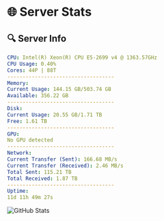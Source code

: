 # 🌐 Server Stats
## 🔍 Server Info
```yaml
CPU: Intel(R) Xeon(R) CPU E5-2699 v4 @ 1363.57GHz
CPU Usage: 0.40%
Cores: 44P | 88T
-----------------------------------
Memory:
Current Usage: 144.15 GB/503.74 GB
Available: 356.22 GB
-----------------------------------
Disk:
Current Usage: 20.55 GB/1.71 TB
Free: 1.61 TB
-----------------------------------
GPU:
No GPU detected
-----------------------------------
Network:
Current Transfer (Sent): 166.68 MB/s
Current Transfer (Received): 2.46 MB/s
Total Sent: 115.21 TB
Total Received: 1.87 TB
-----------------------------------
Uptime:
11d 11h 49m 27s
```
![GitHub Stats](https://img.shields.io/badge/Updated-2025-02-19_10:32:45-blue)